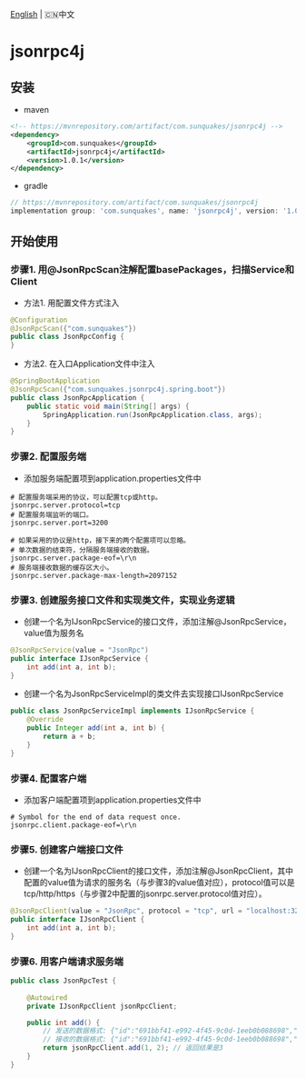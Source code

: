 [English](README.md) | 🇨🇳中文
# jsonrpc4j
## 安装
- maven
```xml
<!-- https://mvnrepository.com/artifact/com.sunquakes/jsonrpc4j -->
<dependency>
    <groupId>com.sunquakes</groupId>
    <artifactId>jsonrpc4j</artifactId>
    <version>1.0.1</version>
</dependency>
```
- gradle
```groovy
// https://mvnrepository.com/artifact/com.sunquakes/jsonrpc4j
implementation group: 'com.sunquakes', name: 'jsonrpc4j', version: '1.0.1'
```

## 开始使用
### 步骤1. 用@JsonRpcScan注解配置basePackages，扫描Service和Client
- 方法1. 用配置文件方式注入
```java
@Configuration
@JsonRpcScan({"com.sunquakes"})
public class JsonRpcConfig {
}
```
- 方法2. 在入口Application文件中注入
```java
@SpringBootApplication
@JsonRpcScan({"com.sunquakes.jsonrpc4j.spring.boot"})
public class JsonRpcApplication {
    public static void main(String[] args) {
        SpringApplication.run(JsonRpcApplication.class, args);
    }
}
```
### 步骤2. 配置服务端
- 添加服务端配置项到application.properties文件中
```properties
# 配置服务端采用的协议，可以配置tcp或http。
jsonrpc.server.protocol=tcp
# 配置服务端监听的端口。
jsonrpc.server.port=3200

# 如果采用的协议是http，接下来的两个配置项可以忽略。
# 单次数据的结束符，分隔服务端接收的数据。
jsonrpc.server.package-eof=\r\n
# 服务端接收数据的缓存区大小。
jsonrpc.server.package-max-length=2097152
```
### 步骤3. 创建服务接口文件和实现类文件，实现业务逻辑
- 创建一个名为IJsonRpcService的接口文件，添加注解@JsonRpcService，value值为服务名
```java
@JsonRpcService(value = "JsonRpc")
public interface IJsonRpcService {
    int add(int a, int b);
}
```
- 创建一个名为JsonRpcServiceImpl的类文件去实现接口IJsonRpcService
```java
public class JsonRpcServiceImpl implements IJsonRpcService {
    @Override
    public Integer add(int a, int b) {
        return a + b;
    }
}
```
### 步骤4. 配置客户端
- 添加客户端配置项到application.properties文件中
```properties
# Symbol for the end of data request once.
jsonrpc.client.package-eof=\r\n
```
### 步骤5. 创建客户端接口文件
- 创建一个名为IJsonRpcClient的接口文件，添加注解@JsonRpcClient，其中配置的value值为请求的服务名（与步骤3的value值对应），protocol值可以是tcp/http/https（与步骤2中配置的jsonrpc.server.protocol值对应）。
```java
@JsonRpcClient(value = "JsonRpc", protocol = "tcp", url = "localhost:3200")
public interface IJsonRpcClient {
    int add(int a, int b);
}
```
### 步骤6. 用客户端请求服务端
```java
public class JsonRpcTest {
    
    @Autowired
    private IJsonRpcClient jsonRpcClient;

    public int add() {
        // 发送的数据格式: {"id":"691bbf41-e992-4f45-9c0d-1eeb0b088698","jsonrpc":"2.0","method":"json_rpc/add","params":{"a":3,"b":4}}
        // 接收的数据格式: {"id":"691bbf41-e992-4f45-9c0d-1eeb0b088698","jsonrpc":"2.0","result":7}
        return jsonRpcClient.add(1, 2); // 返回结果是3
    }
}
```



